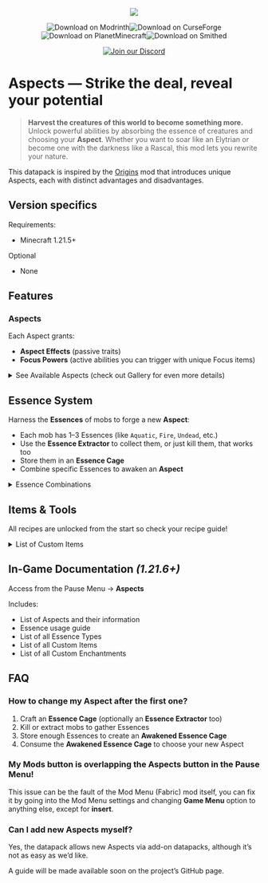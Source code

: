 <p align="center">
  <img src="https://cdn.modrinth.com/data/cached_images/a9f7ac15eb16211feadff20035aaa9bf5b52866a.png">
</p>

<p align="center">
  <a href="https://modrinth.com/datapack/corrupted-aspects" style="text-decoration:none"><img src="https://img.shields.io/badge/Modrinth-Download-5DA545?style=for-the-badge&logo=modrinth&logoColor=white" alt="Download on Modrinth"></a><a href="https://www.curseforge.com/minecraft/mc-mods/corrupted-aspects" style="text-decoration:none"><img src="https://img.shields.io/badge/CurseForge-Download-ff7c00?style=for-the-badge&logo=curseforge&logoColor=white" alt="Download on CurseForge"></a><a href="https://www.planetminecraft.com/data-pack/aspects-6655714" style="text-decoration:none"><img src="https://img.shields.io/badge/PlanetMinecraft-Download-49C349?style=for-the-badge&logo=minecraft&logoColor=white" alt="Download on PlanetMinecraft"></a><a href="https://smithed.net/packs/corrupted-aspects" style="text-decoration:none"><img src="https://img.shields.io/badge/Smithed-Download-795D9C?style=for-the-badge" alt="Download on Smithed"></a>
</p>

<p align="center">
  <a href="https://discord.gg/WCxY5AzfA4">
    <img
      src="https://img.shields.io/badge/Discord-Join%20Server-5865F2?style=for-the-badge&logo=discord&logoColor=white"
      alt="Join our Discord"
    />
  </a>
</p>

# Aspects — Strike the deal, reveal your potential

> **Harvest the creatures of this world to become something more.**  
> Unlock powerful abilities by absorbing the essence of creatures and choosing your **Aspect**. Whether you want to soar like an Elytrian or become one with the darkness like a Rascal, this mod lets you rewrite your nature.

This datapack is inspired by the [Origins](https://modrinth.com/mod/origins) mod that introduces unique Aspects, each with distinct advantages and disadvantages.

## Version specifics
Requirements:

- Minecraft 1.21.5+

Optional

- None

## Features

### Aspects
Each Aspect grants:
- **Aspect Effects** (passive traits)
- **Focus Powers** (active abilities you can trigger with unique Focus items)

<details>
<summary>See Available Aspects (check out Gallery for even more details)</summary>

| Aspect    | Effect(s) | Focus Ability(s) |
|:----------|:-----------|:----------------|
| **Human**   | *Aspect has nothing new or interesting* | *What you expected something here too?* |
| **Merling** | - Can breathe underwater, but cannot on land.<br>- Much faster in water, but slower on land<br>- Does more damage with Tridents | - Highlight nearby wet mobs and players |
| **Enderian** | - Water is harmful<br>- Has more health and reach, but is 3 blocks tall<br>- Enderpearls do no self-harm | - Teleport some distance forwards |
| **Shulk** | - Has less health, reach, damage, but is 1 block tall<br>- Self-repairing shell to absorb small damage instances | - Store and Retrieve a Chest or Barrel<br>- Camouflage as a fake block |
| **Feline** | - Slightly smaller with less health, but faster<br>- In combat speeds up even more<br>- Water slows them down | - High jump into the air |
| **Infernal** | - Water is harmful<br>- Immune to fire damage<br>- Does more damage when on fire<br>- Cooks food passively | - Set self on fire |
| **Elytrian** | - Starts with a unique Elytra<br>- Elytra flight gives more damage<br>- Can control descending speed<br>- Takes double fall damage | - Launch into the air |
| **Honey Bee** | - Starts with a unique Elytra<br>- Smaller with less health, but has natural armor<br>- Elytra cannot be damaged, but flies slower with grace | - Store potion effects from flowers<br>- Create unique Honey Bottles with stored potion effects |
| **Rascal** | - Much smaller, around 1.2 Blocks, but has less health<br>- Less attack reach, more block reach<br>- Stronger and faster in the dark, but reverse in the light | - Teleport down to below underground cave |

*... and potentially more in future updates!*

</details>

## Essence System

Harness the **Essences** of mobs to forge a new **Aspect**:
- Each mob has 1–3 Essences (like `Aquatic`, `Fire`, `Undead`, etc.)
- Use the **Essence Extractor** to collect them, or just kill them, that works too
- Store them in an **Essence Cage**
- Combine specific Essences to awaken an **Aspect**

<details>
<summary>Essence Combinations</summary>
  
> Essence Combinations can also just be a singular Essences, like **Human** below.
> <br>Essences add up to 120 total regardless of amount of Essence Types.
> <br>So 1 Essence type means it takes 120 to create an aspect, 2 types means its a 60/60 split, 3 means 40/40/40 split, etc...

- `Humanoid` → **Human**
- `Aquatic` → **Merling**
- `Void` + `Humanoid` → **Enderian**
- `Bug` + `Plant` → **Honey Bee**
- ...

*(Full combination list available in-game or on the Wiki soon)*

</details>

## Items & Tools

All recipes are unlocked from the start so check your recipe guide!

<details>
<summary>List of Custom Items</summary>

- **Essence Extractor** – Pull Essences from passive mobs without killing them  
- **Essence Cage** – Store Essences awaken into an **Awakened Essence Cage** once a valid Essence Combination is stored
- **Awakened Essence Cage** – Use to become the stored Aspect from the Essence Combination  
- **Aspect Encyclopedia** *(1.21.5 only)* – Learn about Aspects and Essences
- **Focuses** – Enables Aspect-specific active abilities

</details>

## In-Game Documentation *(1.21.6+)*

Access from the Pause Menu → **Aspects**

Includes:
- List of Aspects and their information
- Essence usage guide
- List of all Essence Types
- List of all Custom Items
- List of all Custom Enchantments

## FAQ

### How to change my Aspect after the first one?

1. Craft an **Essence Cage** (optionally an **Essence Extractor** too)
2. Kill or extract mobs to gather Essences
3. Store enough Essences to create an **Awakened Essence Cage**
4. Consume the **Awakened Essence Cage** to choose your new Aspect

### My Mods button is overlapping the Aspects button in the Pause Menu!

This issue can be the fault of the Mod Menu (Fabric) mod itself, you can fix it by going into the Mod Menu settings and changing **Game Menu** option to anything else, except for **insert**.

### Can I add new Aspects myself?

Yes, the datapack allows new Aspects via add-on datapacks, although it’s not as easy as we’d like.

A guide will be made available soon on the project’s GitHub page.

